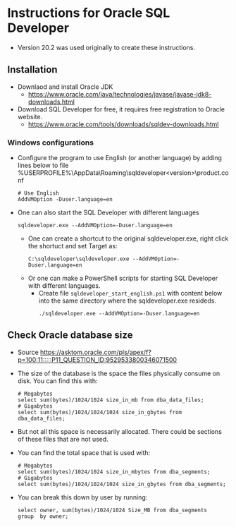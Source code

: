 # Instructions for Oracle SQL Developer
* Version 20.2 was used originally to create these instructions.

## Installation
* Downlaod and install Oracle JDK
  * https://www.oracle.com/java/technologies/javase/javase-jdk8-downloads.html
* Download SQL Developer for free, it requires free registration to Oracle website.
  * https://www.oracle.com/tools/downloads/sqldev-downloads.html
### Windows configurations
* Configure the program to use English (or another language) by adding lines below to file %USERPROFILE%\AppData\Roaming\sqldeveloper\<version>\product.conf

      # Use English
      AddVMOption -Duser.language=en
* One can also start the SQL Developer with different languages

      sqldeveloper.exe --AddVMOption=-Duser.language=en

  * One can create a shortcut to the original sqldeveloper.exe, right click the shortuct and set Target as:
    ~~~
    C:\sqldeveloper\sqldeveloper.exe --AddVMOption=-Duser.language=en
    ~~~ 
  * Or one can make a PowerShell scripts for starting SQL Developer with different languages.
    * Create file `sqldeveloper_start_english.ps1` with content below into the same directory where the sqldeveloper.exe resideds.  
      ~~~
      ./sqldeveloper.exe --AddVMOption=-Duser.language=en
      ~~~

## Check Oracle database size
* Source https://asktom.oracle.com/pls/apex/f?p=100:11:::::P11_QUESTION_ID:9529533800346071500
* The size of the database is the space the files physically consume on disk. You can find this with:

      # Megabytes
      select sum(bytes)/1024/1024 size_in_mb from dba_data_files;
      # Gigabytes
      select sum(bytes)/1024/1024/1024 size_in_gbytes from dba_data_files;
      
* But not all this space is necessarily allocated. There could be sections of these files that are not used.
* You can find the total space that is used with:

      # Megabytes
      select sum(bytes)/1024/1024 size_in_mbytes from dba_segments;
      # Gigabytes
      select sum(bytes)/1024/1024/1024 size_in_gbytes from dba_segments;
      
* You can break this down by user by running:

      select owner, sum(bytes)/1024/1024 Size_MB from dba_segments
      group  by owner;

